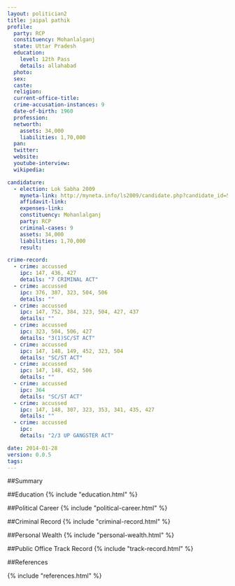 ```yaml
---
layout: politician2
title: jaipal pathik
profile: 
  party: RCP
  constituency: Mohanlalganj
  state: Uttar Pradesh
  education: 
    level: 12th Pass
    details: allahabad
  photo: 
  sex: 
  caste: 
  religion: 
  current-office-title: 
  crime-accusation-instances: 9
  date-of-birth: 1960
  profession: 
  networth: 
    assets: 34,000
    liabilities: 1,70,000
  pan: 
  twitter: 
  website: 
  youtube-interview: 
  wikipedia: 

candidature: 
  - election: Lok Sabha 2009
    myneta-link: http://myneta.info/ls2009/candidate.php?candidate_id=5566
    affidavit-link: 
    expenses-link: 
    constituency: Mohanlalganj 
    party: RCP
    criminal-cases: 9
    assets: 34,000
    liabilities: 1,70,000
    result:  

crime-record: 
  - crime: accussed
    ipc: 147, 436, 427
    details: "7 CRIMINAL ACT" 
  - crime: accussed
    ipc: 376, 307, 323, 504, 506
    details: "" 
  - crime: accussed
    ipc: 147, 752, 384, 323, 504, 427, 437
    details: "" 
  - crime: accussed
    ipc: 323, 504, 506, 427
    details: "3(1)SC/ST ACT" 
  - crime: accussed
    ipc: 147, 148, 149, 452, 323, 504
    details: "SC/ST ACT" 
  - crime: accussed
    ipc: 147, 148, 452, 506
    details: "" 
  - crime: accussed
    ipc: 364
    details: "SC/ST ACT" 
  - crime: accussed
    ipc: 147, 148, 307, 323, 353, 341, 435, 427
    details: "" 
  - crime: accussed
    ipc: 
    details: "2/3 UP GANGSTER ACT" 

date: 2014-01-28
version: 0.0.5
tags: 
---
```

##Summary


##Education
{% include "education.html" %}


##Political Career
{% include "political-career.html" %}


##Criminal Record
{% include "criminal-record.html" %}


##Personal Wealth
{% include "personal-wealth.html" %}


##Public Office Track Record
{% include "track-record.html" %}


##References


{% include "references.html" %}